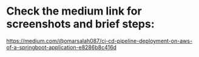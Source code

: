 # Check the medium link for screenshots and brief steps:
https://medium.com/@omarsalah087/ci-cd-pipeline-deployment-on-aws-of-a-springboot-application-e8286b8c416d


